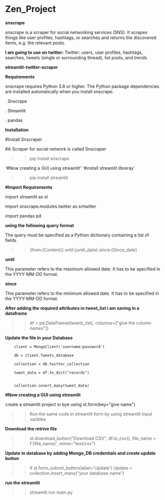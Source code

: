# Zen_Project
**snscrape**

snscrape is a scraper for social networking services (SNS). It scrapes things like user profiles, hashtags, or searches and returns the discovered items, e.g. the relevant posts.

**I am going to use  on twitter:**
Twitter: users, user profiles, hashtags, searches, tweets (single or surrounding thread), list posts, and trends


**streamlit-twitter-scraper**

**Requirements**

snscrape requires Python 3.8 or higher. The Python package dependencies are installed automatically when you install snscrape.

. Snscrape

. Streamlit

. pandas

**Installation**

 #Install Snscraper
 
#A Scraper for social network is called Snscraper

>>pip install snscrape

 '#Now creating a GUI using streamlit'
'#install streamlit libreray'

>>pip install streamlit

**#Import Requirements**

 import streamlit as st
 
 import snscrape.modules.twitter as sntwitter
 
 import pandas pd
 
 **using the following query format**
 
 The query must be specified as a Python dictionary containing a list of fields
 
 
 >>(from:{Content}) until:{until_date} since:{Since_date}
 
 **until**
 
This parameter refers to the maximum allowed date. It has to be specified in the YYYY-MM-DD format.

**since**

This parameter refers to the minimum allowed date. It has to be specified in the YYYY-MM-DD format.
  
**After adding the required attributes in tweet_list i am saving in a dataframe**

>>df = pd.DataFrame(tweets_list(, columns=["give the column names"])

**Update the file in your Database**


        client = MongoClient('username:password')
        
        db = client.Tweets_database
        
        collection = db.twitter_collection
        
        tweet_data = df.to_dict("records")


        collection.insert_many(tweet_data)

**#Now creating a GUI using streamlit**

create a streamlit project in bye using st.form(key="give name")

>>Run the same code in streamlit form by using streamlit input varibles

**Download the retrive file**

>>st.download_button("Download CSV",
                       df.to_csv(),
                       file_name = f'{file_name}',
                       mime="text/csv")
                       
                       
**Update in database by adding Mongo_DB credentials and create update button**

>>if st.form_submit_button(label='Update')
>>Update = collection.insert_many("your database name")

**run the streamlit**

>>streamlit run main.py
